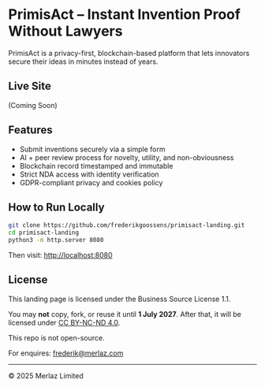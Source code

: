 # PrimisAct – Instant Invention Proof Without Lawyers

PrimisAct is a privacy-first, blockchain-based platform that lets innovators secure their ideas in minutes instead of years.

## Live Site
(Coming Soon)

## Features
- Submit inventions securely via a simple form
- AI + peer review process for novelty, utility, and non-obviousness
- Blockchain record timestamped and immutable
- Strict NDA access with identity verification
- GDPR-compliant privacy and cookies policy

## How to Run Locally

```bash
git clone https://github.com/frederikgoossens/primisact-landing.git
cd primisact-landing
python3 -m http.server 8080
```

Then visit: [http://localhost:8080](http://localhost:8080)

## License

This landing page is licensed under the Business Source License 1.1.

You may **not** copy, fork, or reuse it until **1 July 2027**. After that, it will be licensed under [CC BY-NC-ND 4.0](https://creativecommons.org/licenses/by-nc-nd/4.0/).

This repo is not open-source.

For enquires: frederik@merlaz.com

---

© 2025 Merlaz Limited
